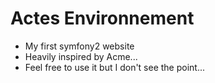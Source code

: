 Actes Environnement
===================


* My first symfony2  website 
* Heavily inspired by Acme...
* Feel free to use it but I don't see the point...
